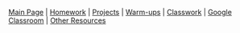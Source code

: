 [Main Page] | [Homework] | [Projects] | [Warm-ups] | [Classwork] | [Google Classroom] | [Other Resources]


[Main Page]: /index.md
[Homework]: /homework/index.md
[Projects]: /projects/index.md
[Warm-ups]: /warmups/index.md
[Classwork]: /notes/index.md
[Google Classroom]: http://classroom.google.com
[Other Resources]: /links.md
